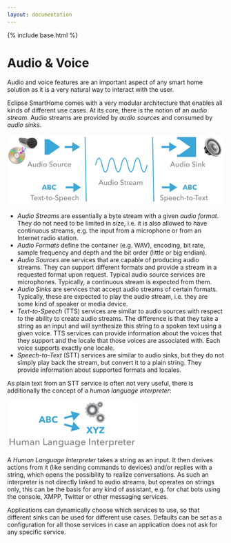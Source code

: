 ```yaml
---
layout: documentation
---
```


{% include base.html %}

# Audio & Voice

Audio and voice features are an important aspect of any smart home solution as it is a very natural way to interact with the user.

Eclipse SmartHome comes with a very modular architecture that enables all kinds of different use cases. 
At its core, there is the notion of an *audio stream*. 
Audio streams are provided by *audio sources* and consumed by *audio sinks*.  

![](images/audio.png)

- *Audio Streams* are essentially a byte stream with a given *audio format*. 
They do not need to be limited in size, i.e. it is also allowed to have continuous streams, e.g. the input from a microphone or from an Internet radio station.
- *Audio Formats* define the container (e.g. WAV), encoding, bit rate, sample frequency and depth and the bit order (little or big endian).
- *Audio Sources* are services that are capable of producing audio streams. 
They can support different formats and provide a stream in a requested format upon request. 
Typical audio source services are microphones. Typically, a continuous stream is expected from them.
- *Audio Sinks* are services that accept audio streams of certain formats. 
Typically, these are expected to play the audio stream, i.e. they are some kind of speaker or media device.
- *Text-to-Speech* (TTS) services are similar to audio sources with respect to the ability to create audio streams. 
The difference is that they take a string as an input and will synthesize this string to a spoken text using a given voice. 
TTS services can provide information about the voices that they support and the locale that those voices are associated with. 
Each voice supports exactly one locale.
- *Speech-to-Text* (STT) services are similar to audio sinks, but they do not simply play back the stream, but convert it to a plain string. 
They provide information about supported formats and locales.

As plain text from an STT service is often not very useful, there is additionally the concept of a *human language interpreter*:

![](images/hli.png)

A *Human Language Interpreter* takes a string as an input. 
It then derives actions from it (like sending commands to devices) and/or replies with a string, which opens the possibility to realize conversations. 
As such an interpreter is not directly linked to audio streams, but operates on strings only, this can be the basis for any kind of assistant, e.g. for chat bots using the console, XMPP, Twitter or other messaging services. 

Applications can dynamically choose which services to use, so that different sinks can be used for different use cases. 
Defaults can be set as a configuration for all those services in case an application does not ask for any specific service.
